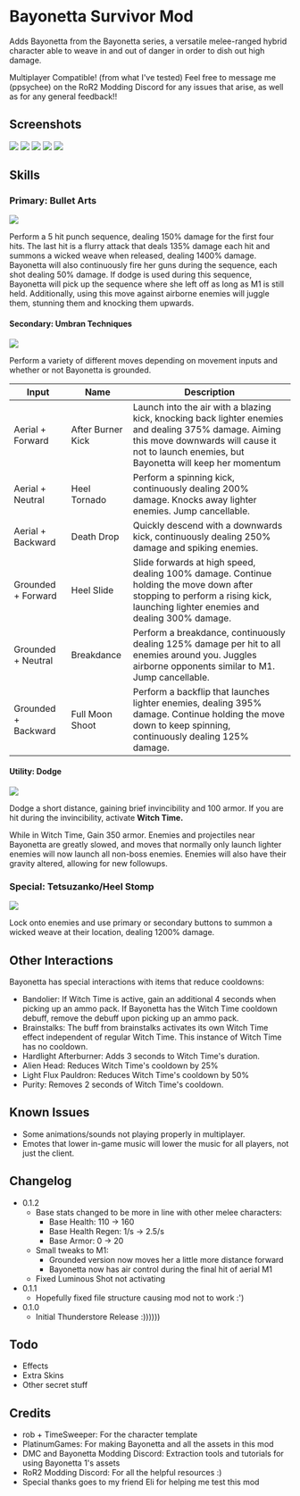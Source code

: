 # Bayonetta Survivor Mod
Adds Bayonetta from the Bayonetta series, a versatile melee-ranged hybrid character able to weave in and out of danger in order to dish out high damage.

Multiplayer Compatible! (from what I've tested)
Feel free to message me (ppsychee) on the RoR2 Modding Discord for any issues that arise, as well as for any general feedback!!

## Screenshots
<img src="https://github.com/psychebomb/Bayonetta/blob/master/uploadthings/select.jpg?raw=true"/>
<img src="https://github.com/psychebomb/Bayonetta/blob/master/uploadthings/booooom.jpg?raw=true"/>
<img src="https://github.com/psychebomb/Bayonetta/blob/master/uploadthings/heel.jpg?raw=true"/>
<img src="https://github.com/psychebomb/Bayonetta/blob/master/uploadthings/stomp.jpg?raw=true"/>
<img src="https://github.com/psychebomb/Bayonetta/blob/master/uploadthings/bayogif.gif?raw=true"/>

## Skills
### Primary: Bullet Arts
<img src="https://github.com/psychebomb/Bayonetta/blob/master/uploadthings/texM1.png?raw=true"/>

Perform a 5 hit punch sequence, dealing 150% damage for the first four hits. The last hit is a flurry attack that deals 135% damage each hit and summons a wicked weave when released, dealing 1400% damage. Bayonetta will also continuously fire her guns during the sequence, each shot dealing 50% damage.
If dodge is used during this sequence, Bayonetta will pick up the sequence where she left off as long as M1 is still held. Additionally, using this move against airborne enemies will juggle them, stunning them and knocking them upwards.

#### Secondary: Umbran Techniques
<img src="https://github.com/psychebomb/Bayonetta/blob/master/uploadthings/texM2.png?raw=true"/>

Perform a variety of different moves depending on movement inputs and whether or not Bayonetta is grounded.
<table>
<thead>
  <tr>
    <th>Input</th>
    <th>Name</th>
    <th>Description</th>
  </tr>
</thead>
<tbody>
  <tr>
    <td>Aerial + Forward</td>
    <td>After Burner Kick</td>
    <td>Launch into the air with a blazing kick, knocking back lighter enemies and dealing 375% damage. Aiming this move downwards will cause it not to launch enemies, but Bayonetta will keep her momentum</td>
  </tr>
  <tr>
    <td>Aerial + Neutral</td>
    <td>Heel Tornado</td>
    <td>Perform a spinning kick, continuously dealing 200% damage. Knocks away lighter enemies. Jump cancellable.</td>
  </tr>
  <tr>
    <td>Aerial + Backward</td>
    <td>Death Drop</td>
    <td>Quickly descend with a downwards kick, continuously dealing 250% damage and spiking enemies.</td>
  </tr>
  <tr>
    <td>Grounded + Forward</td>
    <td>Heel Slide</td>
    <td>Slide forwards at high speed, dealing 100% damage. Continue holding the move down after stopping to perform a rising kick, launching lighter enemies and dealing 300% damage.</td>
  </tr>
  <tr>
    <td>Grounded + Neutral</td>
    <td>Breakdance</td>
    <td>Perform a breakdance, continuously dealing 125% damage per hit to all enemies around you. Juggles airborne opponents similar to M1. Jump cancellable.</td>
  </tr>
  <tr>
    <td>Grounded + Backward</td>
    <td>Full Moon Shoot</td>
    <td>Perform a backflip that launches lighter enemies, dealing 395% damage. Continue holding the move down to keep spinning, continuously dealing 125% damage.</td>
  </tr>
</tbody>
</table>


#### Utility: Dodge
<img src="https://github.com/psychebomb/Bayonetta/blob/master/uploadthings/texUtility.png?raw=true"/>

Dodge a short distance, gaining brief invincibility and 100 armor. If you are hit during the invincibility, activate **Witch Time.**

While in Witch Time, Gain 350 armor. Enemies and projectiles near Bayonetta are greatly slowed, and moves that normally only launch lighter enemies will now launch all non-boss enemies. Enemies will also have their gravity altered, allowing for new followups.

### Special: Tetsuzanko/Heel Stomp
<img src="https://github.com/psychebomb/Bayonetta/blob/master/uploadthings/texSpecial.png?raw=true"/>

Lock onto enemies and use primary or secondary buttons to summon a wicked weave at their location, dealing 1200% damage.

## Other Interactions
Bayonetta has special interactions with items that reduce cooldowns:
- Bandolier: If Witch Time is active, gain an additional 4 seconds when picking up an ammo pack. If Bayonetta has the Witch Time cooldown debuff, remove the debuff upon picking up an ammo pack.
- Brainstalks: The buff from brainstalks activates its own Witch Time effect independent of regular Witch Time. This instance of Witch Time has no cooldown.
- Hardlight Afterburner: Adds 3 seconds to Witch Time's duration.
- Alien Head: Reduces Witch Time's cooldown by 25%
- Light Flux Pauldron: Reduces Witch Time's cooldown by 50%
- Purity: Removes 2 seconds of Witch Time's cooldown.

## Known Issues
- Some animations/sounds not playing properly in multiplayer.
- Emotes that lower in-game music will lower the music for all players, not just the client.

## Changelog
- 0.1.2
    - Base stats changed to be more in line with other melee characters:
        - Base Health: 110 -> 160
        - Base Health Regen: 1/s -> 2.5/s
        - Base Armor: 0 -> 20
    - Small tweaks to M1:
        - Grounded version now moves her a little more distance forward
        - Bayonetta now has air control during the final hit of aerial M1
    - Fixed Luminous Shot not activating
- 0.1.1
    - Hopefully fixed file structure causing mod not to work :')   
- 0.1.0
    - Initial Thunderstore Release :))))))

## Todo
- Effects
- Extra Skins
- Other secret stuff

## Credits
- rob + TimeSweeper: For the character template
- PlatinumGames: For making Bayonetta and all the assets in this mod
- DMC and Bayonetta Modding Discord: Extraction tools and tutorials for using Bayonetta 1's assets
- RoR2 Modding Discord: For all the helpful resources :)
- Special thanks goes to my friend Eli for helping me test this mod